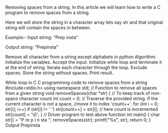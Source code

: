 Removing spaces from a string.
In this article we will learn how to write a C program to remove spaces from a string. 

Here we will store the string in a character array lets say str and that original string will contain the spaces in between.

Example:- 
Input string: “Prep  insta”

Output string: “Prepinsta”

Remove all character from a string except alphabets in python
Algorithm:
Initialize the variables.
Accept the input.
Initialize while loop and terminate it at the end of string.
Iterate each character through the loop.
Exclude spaces.
Store the string without spaces.
Print result.

While loop in C
C programming code to remove spaces from a string
#include<stdio.h> 
using namespace std;
// Function to remove all spaces from a given string
void removeSpaces(char *str)
{
    // To keep track of non-space character count
    int count = 0;
    // Traverse the provided string. If the current character is not a space,
    //move it to index 'count++'.
    for (int i = 0; str[i]; i++)
        if (str[i] != ' ')
            str[count++] = str[i]; // here count is incremented
    str[count] = '\0';
}
// Driver program to test above function
int main()
{
    char str[] = "P re p i  n  sta ";
    removeSpaces(str);
    printf("%s", str);
    return 0;
}
Output
Prepinsta
